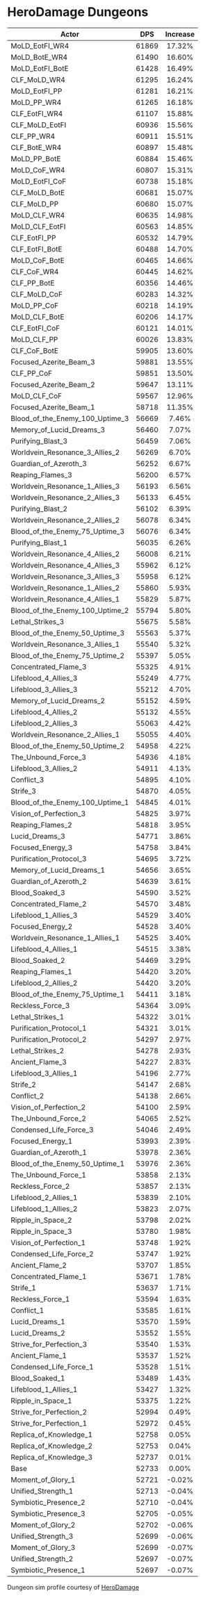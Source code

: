 # HeroDamage Dungeons
| Actor | DPS | Increase |
|---|:---:|:---:|
|MoLD_EotFI_WR4|61869|17.32%|
|MoLD_BotE_WR4|61490|16.60%|
|MoLD_EotFI_BotE|61428|16.49%|
|CLF_MoLD_WR4|61295|16.24%|
|MoLD_EotFI_PP|61281|16.21%|
|MoLD_PP_WR4|61265|16.18%|
|CLF_EotFI_WR4|61107|15.88%|
|CLF_MoLD_EotFI|60936|15.56%|
|CLF_PP_WR4|60911|15.51%|
|CLF_BotE_WR4|60897|15.48%|
|MoLD_PP_BotE|60884|15.46%|
|MoLD_CoF_WR4|60807|15.31%|
|MoLD_EotFI_CoF|60738|15.18%|
|CLF_MoLD_BotE|60681|15.07%|
|CLF_MoLD_PP|60680|15.07%|
|MoLD_CLF_WR4|60635|14.98%|
|MoLD_CLF_EotFI|60563|14.85%|
|CLF_EotFI_PP|60532|14.79%|
|CLF_EotFI_BotE|60488|14.70%|
|MoLD_CoF_BotE|60465|14.66%|
|CLF_CoF_WR4|60445|14.62%|
|CLF_PP_BotE|60356|14.46%|
|CLF_MoLD_CoF|60283|14.32%|
|MoLD_PP_CoF|60218|14.19%|
|MoLD_CLF_BotE|60206|14.17%|
|CLF_EotFI_CoF|60121|14.01%|
|MoLD_CLF_PP|60026|13.83%|
|CLF_CoF_BotE|59905|13.60%|
|Focused_Azerite_Beam_3|59881|13.55%|
|CLF_PP_CoF|59851|13.50%|
|Focused_Azerite_Beam_2|59647|13.11%|
|MoLD_CLF_CoF|59567|12.96%|
|Focused_Azerite_Beam_1|58718|11.35%|
|Blood_of_the_Enemy_100_Uptime_3|56669|7.46%|
|Memory_of_Lucid_Dreams_3|56460|7.07%|
|Purifying_Blast_3|56459|7.06%|
|Worldvein_Resonance_3_Allies_2|56269|6.70%|
|Guardian_of_Azeroth_3|56252|6.67%|
|Reaping_Flames_3|56200|6.57%|
|Worldvein_Resonance_1_Allies_3|56193|6.56%|
|Worldvein_Resonance_2_Allies_3|56133|6.45%|
|Purifying_Blast_2|56102|6.39%|
|Worldvein_Resonance_2_Allies_2|56078|6.34%|
|Blood_of_the_Enemy_75_Uptime_3|56076|6.34%|
|Purifying_Blast_1|56035|6.26%|
|Worldvein_Resonance_4_Allies_2|56008|6.21%|
|Worldvein_Resonance_4_Allies_3|55962|6.12%|
|Worldvein_Resonance_3_Allies_3|55958|6.12%|
|Worldvein_Resonance_1_Allies_2|55860|5.93%|
|Worldvein_Resonance_4_Allies_1|55829|5.87%|
|Blood_of_the_Enemy_100_Uptime_2|55794|5.80%|
|Lethal_Strikes_3|55675|5.58%|
|Blood_of_the_Enemy_50_Uptime_3|55563|5.37%|
|Worldvein_Resonance_3_Allies_1|55540|5.32%|
|Blood_of_the_Enemy_75_Uptime_2|55397|5.05%|
|Concentrated_Flame_3|55325|4.91%|
|Lifeblood_4_Allies_3|55249|4.77%|
|Lifeblood_3_Allies_3|55212|4.70%|
|Memory_of_Lucid_Dreams_2|55152|4.59%|
|Lifeblood_4_Allies_2|55132|4.55%|
|Lifeblood_2_Allies_3|55063|4.42%|
|Worldvein_Resonance_2_Allies_1|55055|4.40%|
|Blood_of_the_Enemy_50_Uptime_2|54958|4.22%|
|The_Unbound_Force_3|54936|4.18%|
|Lifeblood_3_Allies_2|54911|4.13%|
|Conflict_3|54895|4.10%|
|Strife_3|54870|4.05%|
|Blood_of_the_Enemy_100_Uptime_1|54845|4.01%|
|Vision_of_Perfection_3|54825|3.97%|
|Reaping_Flames_2|54818|3.95%|
|Lucid_Dreams_3|54771|3.86%|
|Focused_Energy_3|54758|3.84%|
|Purification_Protocol_3|54695|3.72%|
|Memory_of_Lucid_Dreams_1|54656|3.65%|
|Guardian_of_Azeroth_2|54639|3.61%|
|Blood_Soaked_3|54590|3.52%|
|Concentrated_Flame_2|54570|3.48%|
|Lifeblood_1_Allies_3|54529|3.40%|
|Focused_Energy_2|54528|3.40%|
|Worldvein_Resonance_1_Allies_1|54525|3.40%|
|Lifeblood_4_Allies_1|54515|3.38%|
|Blood_Soaked_2|54469|3.29%|
|Reaping_Flames_1|54420|3.20%|
|Lifeblood_2_Allies_2|54420|3.20%|
|Blood_of_the_Enemy_75_Uptime_1|54411|3.18%|
|Reckless_Force_3|54364|3.09%|
|Lethal_Strikes_1|54322|3.01%|
|Purification_Protocol_1|54321|3.01%|
|Purification_Protocol_2|54297|2.97%|
|Lethal_Strikes_2|54278|2.93%|
|Ancient_Flame_3|54227|2.83%|
|Lifeblood_3_Allies_1|54196|2.77%|
|Strife_2|54147|2.68%|
|Conflict_2|54138|2.66%|
|Vision_of_Perfection_2|54100|2.59%|
|The_Unbound_Force_2|54065|2.52%|
|Condensed_Life_Force_3|54046|2.49%|
|Focused_Energy_1|53993|2.39%|
|Guardian_of_Azeroth_1|53978|2.36%|
|Blood_of_the_Enemy_50_Uptime_1|53976|2.36%|
|The_Unbound_Force_1|53858|2.13%|
|Reckless_Force_2|53857|2.13%|
|Lifeblood_2_Allies_1|53839|2.10%|
|Lifeblood_1_Allies_2|53823|2.07%|
|Ripple_in_Space_2|53798|2.02%|
|Ripple_in_Space_3|53780|1.98%|
|Vision_of_Perfection_1|53748|1.92%|
|Condensed_Life_Force_2|53747|1.92%|
|Ancient_Flame_2|53707|1.85%|
|Concentrated_Flame_1|53671|1.78%|
|Strife_1|53637|1.71%|
|Reckless_Force_1|53594|1.63%|
|Conflict_1|53585|1.61%|
|Lucid_Dreams_1|53570|1.59%|
|Lucid_Dreams_2|53552|1.55%|
|Strive_for_Perfection_3|53540|1.53%|
|Ancient_Flame_1|53537|1.52%|
|Condensed_Life_Force_1|53528|1.51%|
|Blood_Soaked_1|53489|1.43%|
|Lifeblood_1_Allies_1|53427|1.32%|
|Ripple_in_Space_1|53375|1.22%|
|Strive_for_Perfection_2|52994|0.49%|
|Strive_for_Perfection_1|52972|0.45%|
|Replica_of_Knowledge_1|52758|0.05%|
|Replica_of_Knowledge_2|52753|0.04%|
|Replica_of_Knowledge_3|52737|0.01%|
|Base|52733|0.00%|
|Moment_of_Glory_1|52721|-0.02%|
|Unified_Strength_1|52713|-0.04%|
|Symbiotic_Presence_2|52710|-0.04%|
|Symbiotic_Presence_3|52705|-0.05%|
|Moment_of_Glory_2|52702|-0.06%|
|Unified_Strength_3|52699|-0.06%|
|Moment_of_Glory_3|52699|-0.07%|
|Unified_Strength_2|52697|-0.07%|
|Symbiotic_Presence_1|52697|-0.07%|

 Dungeon sim profile courtesy of [HeroDamage](https://www.herodamage.com/)